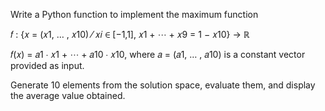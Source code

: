 Write a Python function to implement the maximum function

𝑓 : {𝑥 = (𝑥1, … , 𝑥10) ⁄ 𝑥𝑖 ∈ [−1,1], 𝑥1 + ⋯ + 𝑥9 = 1 − 𝑥10} → ℝ

𝑓(𝑥) = 𝑎1 ∙ 𝑥1 + ⋯ + 𝑎10 ∙ 𝑥10,
where 𝑎 = (𝑎1, … , 𝑎10) is a constant vector provided as input.

Generate 10 elements from the solution space, evaluate them, and display the average value obtained.